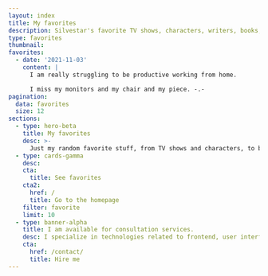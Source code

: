 ```yaml
---
layout: index
title: My favorites
description: Silvestar's favorite TV shows, characters, writers, books, bands, artists, and more.
type: favorites
thumbnail:
favorites:
  - date: '2021-11-03'
    content: |
      I am really struggling to be productive working from home.

      I miss my monitors and my chair and my piece. -.-
pagination:
  data: favorites
  size: 12
sections:
  - type: hero-beta
    title: My favorites
    desc: >-
      Just my random favorite stuff, from TV shows and characters, to bands and artists.
  - type: cards-gamma
    desc:
    cta:
      title: See favorites
    cta2:
      href: /
      title: Go to the homepage
    filter: favorite
    limit: 10
  - type: banner-alpha
    title: I am available for consultation services.
    desc: I specialize in technologies related to frontend, user interface, and web development.
    cta:
      href: /contact/
      title: Hire me
---
```

